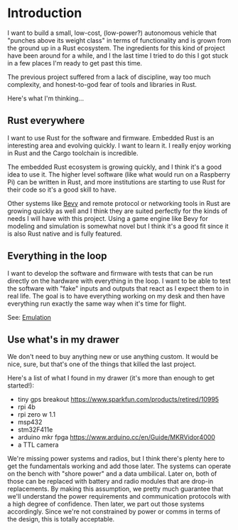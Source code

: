# Introduction

I want to build a small, low-cost, (low-power?) autonomous vehicle that "punches above its weight class" in terms of functionality and is grown from the ground up in a Rust ecosystem. The ingredients for this kind of project have been around for a while, and I the last time I tried to do this I got stuck in a few places I'm ready to get past this time.

The previous project suffered from a lack of discipline, way too much complexity, and honest-to-god fear of tools and libraries in Rust.

Here's what I'm thinking...

## Rust everywhere

I want to use Rust for the software and firmware. Embedded Rust is an interesting area and evolving quickly. I want to learn it. I really enjoy working in Rust and the Cargo toolchain is incredible.

The embedded Rust ecosystem is growing quickly, and I think it's a good idea to use it. The higher level software (like what would run on a Raspberry Pi) can be written in Rust, and more institutions are starting to use Rust for their code so it's a good skill to have.

Other systems like [Bevy](https://bevyengine.org/) and remote protocol or networking tools in Rust are growing quickly as well and I think they are suited perfectly for the kinds of needs I will have with this project. Using a game engine like Bevy for modeling and simulation is somewhat novel but I think it's a good fit since it is also Rust native and is fully featured.

## Everything in the loop

I want to develop the software and firmware with tests that can be run directly on the hardware with everything in the loop. I want to be able to test the software with "fake" inputs and outputs that react as I expect them to in real life. The goal is to have everything working on my desk and then have everything run exactly the same way when it's time for flight.

See: [Emulation](design/Emulation.md)
## Use what's in my drawer

We don't need to buy anything new or use anything custom. It would be nice, sure, but that's one of the things that killed the last project.

Here's a list of what I found in my drawer (it's more than enough to get
started!):

- tiny gps breakout https://www.sparkfun.com/products/retired/10995
- rpi 4b
- rpi zero w 1.1
- msp432
- stm32F411e
- arduino mkr fpga https://www.arduino.cc/en/Guide/MKRVidor4000
- a TTL camera

We're missing power systems and radios, but I think there's plenty here to get the fundamentals working and add those later. The systems can operate on the bench with "shore power" and a data umbilical. Later on, both of those can be replaced with battery and radio modules that are drop-in replacements. By making this assumption, we pretty much guarantee that we'll understand the power requirements and communication protocols with a high degree of confidence. Then later, we part out those systems accordingly. Since we're not constrained by power or comms in terms of the design, this is totally acceptable.
